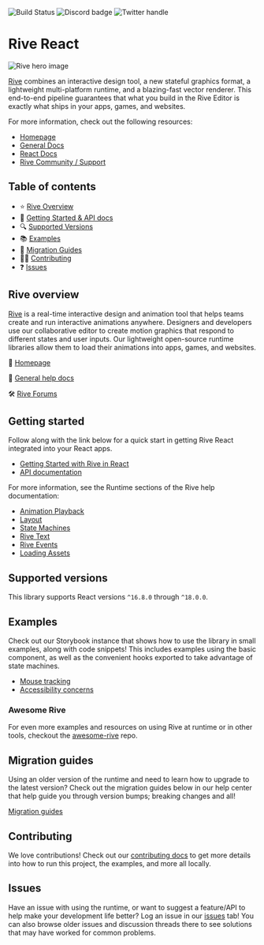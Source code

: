 ![Build Status](https://github.com/rive-app/rive-react/actions/workflows/tests.yml/badge.svg)
![Discord badge](https://img.shields.io/discord/532365473602600965)
![Twitter handle](https://img.shields.io/twitter/follow/rive_app.svg?style=social&label=Follow)

# Rive React

![Rive hero image](https://cdn.rive.app/rive_logo_dark_bg.png)

[Rive](https://rive.app) combines an interactive design tool, a new stateful graphics format, a lightweight multi-platform runtime, and a blazing-fast vector renderer. This end-to-end pipeline guarantees that what you build in the Rive Editor is exactly what ships in your apps, games, and websites.

For more information, check out the following resources:

- [Homepage](https://rive.app/)
- [General Docs](https://rive.app/docs/)
- [React Docs](https://rive.app/docs/runtimes/react/react)
- [Rive Community / Support](https://community.rive.app/c/support/)

## Table of contents

- :star: [Rive Overview](#rive-overview)
- 🚀 [Getting Started & API docs](#getting-started)
- :mag: [Supported Versions](#supported-versions)
- :books: [Examples](#examples)
- :runner: [Migration Guides](#migration-guides)
- 👨‍💻 [Contributing](#contributing)
- :question: [Issues](#issues)

## Rive overview

[Rive](https://rive.app) is a real-time interactive design and animation tool that helps teams create and run interactive animations anywhere. Designers and developers use our collaborative editor to create motion graphics that respond to different states and user inputs. Our lightweight open-source runtime libraries allow them to load their animations into apps, games, and websites.

:house_with_garden: [Homepage](https://rive.app/)

:blue_book: [General help docs](https://rive.app/community/doc/)

🛠 [Rive Forums](https://rive.app/community/forums/home)

## Getting started

Follow along with the link below for a quick start in getting Rive React integrated into your React apps.

- [Getting Started with Rive in React](https://rive.app/community/doc/react/docRfaSQ0eaE)
- [API documentation](https://rive.app/community/doc/parameters-and-return-values/docJlDMNulDh)

For more information, see the Runtime sections of the Rive help documentation:

- [Animation Playback](https://rive.app/community/doc/animation-playback/docDKKxsr7ko)
- [Layout](https://rive.app/community/doc/layout/docBl81zd1GB)
- [State Machines](https://rive.app/community/doc/state-machines/docxeznG7iiK)
- [Rive Text](https://rive.app/community/doc/text/docn2E6y1lXo)
- [Rive Events](https://rive.app/community/doc/rive-events/docbOnaeffgr)
- [Loading Assets](https://rive.app/community/doc/loading-assets/doct4wVHGPgC)

## Supported versions

This library supports React versions `^16.8.0` through `^18.0.0`.

## Examples

Check out our Storybook instance that shows how to use the library in small examples, along with code snippets! This includes examples using the basic component, as well as the convenient hooks exported to take advantage of state machines.

- [Mouse tracking](https://codesandbox.io/s/rive-mouse-track-test-t0y965?file=/src/App.js)
- [Accessibility concerns](https://rive.app/blog/accesible-web-animations-aria-live-regions)

### Awesome Rive

For even more examples and resources on using Rive at runtime or in other tools, checkout the [awesome-rive](https://github.com/rive-app/awesome-rive) repo.

## Migration guides

Using an older version of the runtime and need to learn how to upgrade to the latest version? Check out the migration guides below in our help center that help guide you through version bumps; breaking changes and all!

[Migration guides](https://rive.app/community/doc/migrating-from-v3-to-v4/dociIPXVHKFF)

## Contributing

We love contributions! Check out our [contributing docs](./CONTRIBUTING.md) to get more details into how to run this project, the examples, and more all locally.

## Issues

Have an issue with using the runtime, or want to suggest a feature/API to help make your development life better? Log an issue in our [issues](https://github.com/rive-app/rive-react/issues) tab! You can also browse older issues and discussion threads there to see solutions that may have worked for common problems.
